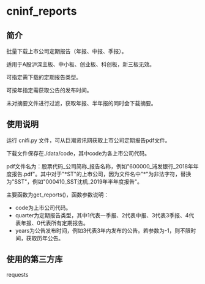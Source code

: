 # cninf_reports

## 简介

批量下载上市公司定期报告（年报、中报、季报）。

适用于A股沪深主板、中小板、创业板、科创板，新三板无效。

可指定需下载的定期报告类型。

可按年指定需获取公告的发布时间。

未对摘要文件进行过滤，获取年报、半年报的同时会下载摘要。

## 使用说明

运行 cnifi.py 文件，可从巨潮资讯网获取上市公司定期报告pdf文件。

下载文件保存在./data/code，其中code为各上市公司代码。

pdf文件名为：股票代码_公司简称_报告名称，例如"600000_浦发银行_2018年年度报告.pdf"。其中对于"\*ST"的上市公司，因为文件名中"*"为非法字符，替换为"SST"，例如"000410_SST沈机_2019年半年度报告"。

主要函数为get_reports()，函数参数说明：

- code为上市公司代码。
- quarter为定期报告类型，其中1代表一季报、2代表中报、3代表3季报、4代表年报、0代表所有定期报告。
- years为公告发布时间，例如3代表3年内发布的公告。若参数为-1，则不限时间，获取历年公告。

## 使用的第三方库

requests
